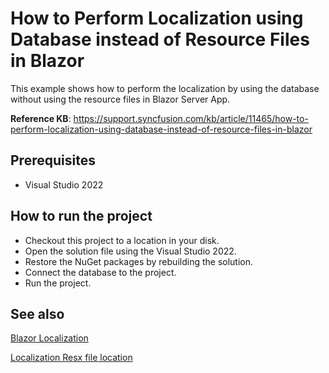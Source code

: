 # How to Perform Localization using Database instead of Resource Files in Blazor

This example shows how to perform the localization by using the database without using the resource files in Blazor Server App.

**Reference KB**: https://support.syncfusion.com/kb/article/11465/how-to-perform-localization-using-database-instead-of-resource-files-in-blazor

## Prerequisites

* Visual Studio 2022

## How to run the project

* Checkout this project to a location in your disk.
* Open the solution file using the Visual Studio 2022.
* Restore the NuGet packages by rebuilding the solution.
* Connect the database to the project.
* Run the project.

## See also

[Blazor Localization](https://blazor.syncfusion.com/documentation/common/localization)

[Localization Resx file location](https://github.com/SyncfusionExamples/blazor-localization)

